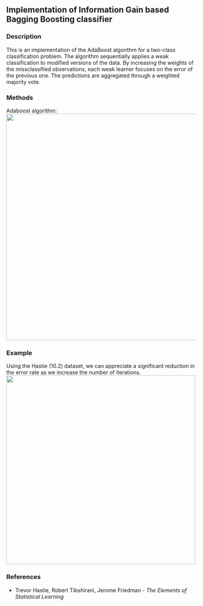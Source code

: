 
## Implementation of Information Gain based Bagging Boosting classifier

### Description

This is an implementation of the AdaBoost algorithm for a two-class classification problem. The algorithm sequentially applies a weak classification to modified versions of the data. By increasing the weights of the missclassified observations, each weak learner focuses on the error of the previous one. The predictions are aggregated through a weighted majority vote. 

### Methods
Adaboost algorithm: <br />
<img src="https://drive.google.com/file/d/0B1-nrGrfxtnjREgwZVlzY3I0TFE/view?usp=sharing" width="600"> <br />

### Example
Using the Hastie (10.2) dataset, we can appreciate a significant reduction in the error rate as we increase the number of iterations. <br />
<img src="https://github.com/jaimeps/adaboost-implementation/blob/master/images/error_rate.png" width="500"> <br />

### References
- Trevor Hastie, Robert Tibshirani, Jerome Friedman - *The Elements of Statistical Learning*